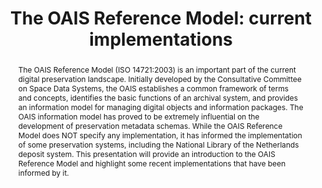 ---
abstract: The OAIS Reference Model (ISO 14721:2003) is an important part of the current
  digital preservation landscape. Initially developed by the Consultative Committee
  on Space Data Systems, the OAIS establishes a common framework of terms and concepts,
  identifies the basic functions of an archival system, and provides an information
  model for managing digital objects and information packages. The OAIS information
  model has proved to be extremely influential on the development of preservation
  metadata schemas. While the OAIS Reference Model does NOT specify any implementation,
  it has informed the implementation of some preservation systems, including the National
  Library of the Netherlands deposit system. This presentation will provide an introduction
  to the OAIS Reference Model and highlight some recent implementations that have
  been informed by it.
creators:
- Day, Michael
date: null
document_url: https://services.phaidra.univie.ac.at/api/object/o:295008/download
grand_parent: iPRES
institutions: []
keywords:
- beijing
landing_page_url: https://phaidra.univie.ac.at/o:295008
language: eng
layout: publication
license: CC BY-SA 3.0 AT
notes_url: null
parent: iPRES 2004
presentation_url: null
publication_type: presentation
size: 106741
source_name: iPRES
title: 'The OAIS Reference Model: current implementations'
year: 2004
---